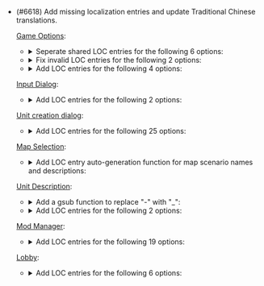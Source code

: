 - (#6618) Add missing localization entries and update Traditional Chinese translations.

  [Game Options](/lua/options/options.lua):

  - <details><summary>Seperate shared LOC entries for the following 6 options:</summary>

    ```
    <LOC selectionsets0001>Steal from other control groups
    <LOC selectionsets0002>Double tap control group decay (in ms)
    <LOC ASSIST_TO_UPGRADE_MASS>Assist to upgrade mass extractors
    <LOC ASSIST_TO_UPGRADE_RADAR>Assist to upgrade radars
    <LOC structure_ringing_artillery_title>Assist to cap tech 2 artillery with power
    <LOC structure_ringing_heavy_artillery_title>Assist to cap end game artillery with power
    ```

    </details>

  - <details><summary>Fix invalid LOC entries for the following 2 options:</summary>
    
    ```
    <LOC strat_icon_scale_150>150% (may cause distortions)
    <LOC strat_icon_scale_200>200%
    ```
    
    </details>

  - <details><summary>Add LOC entries for the following 4 options:</summary>

    ```
    <LOC OPTIONS_0327>Building
    <LOC OPTIONS_0328>Misc
    <LOC OPTIONS_0329>Casting tools
    <LOC OPTIONS_EXTENDED_GRAPHICS>Extended graphics
    ```

    </details>

  [Input Dialog](/lua/ui/controls/popups/inputdialog.lua):

  - <details><summary>Add LOC entries for the following 2 options:</summary>

    ```
    <LOC _Ok>Ok
    <LOC _Cancel>Cancel
    ```

    </details>

  [Unit creation dialog](/lua/ui/dialogs/createunit.lua):

  - <details><summary>Add LOC entries for the following 25 options:</summary>

      ```
      <LOC spawn_filter_title>Debug Spawn and Army Focus
      <LOC spawn_debug_000>Debug Options
      <LOC spawn_debug_001>Spawn menu mode:
      <LOC spawn_debug_002>Unit spawn
      <LOC spawn_debug_003>Template spawn
      <LOC spawn_debug_004>Prop spawn
      <LOC spawn_debug_005>Unit spawn settings:
      <LOC spawn_debug_006>Spawn structure tarmacs
      <LOC spawn_debug_007>Spawn mesh entites instead of units
      <LOC spawn_debug_008>Clear spawned entity meshes
      <LOC spawn_debug_009>Position camera for build icon on spawn
      <LOC spawn_debug_010>Ignore terrain blocking (disables preview)
      <LOC spawn_debug_011>Show raised platforms
      <LOC spawn_debug_012>Unit spawn filter settings:
      <LOC spawn_debug_013>Include build-menu filters
      <LOC spawn_debug_014>Include visibility filters
      <LOC spawn_debug_015>Include source filters
      <LOC spawn_debug_016>Split core game source filter
      <LOC spawn_debug_017>Filter Type by motion type
      <LOC spawn_debug_018>Filter Type by category
      <LOC spawn_debug_019>Display settings:
      <LOC spawn_debug_020>Show item icons
      <LOC spawn_debug_021>Army focus cell minimum width:
      <LOC spawn_debug_022>Dialogue transparency:
      <LOC spawn_debug_023>Show text input instead of sliders
      ```

    </details>
    
  [Map Selection](/lua/ui/dialogs/mapselect.lua):

  - <details><summary>Add LOC entry auto-generation function for map scenario names and descriptions:</summary>

    ```
    -- Generate LOC entries for scenario names
    function LOCN(str, type)
        local name = str
        name = name:gsub(' %- ', '_'):gsub('%-', '_'):gsub(':', ''):gsub("'", ''):gsub('%w+ Mission %d+ ', ''):gsub(' ', '_')
        if string.find(str, '<LOC') then
            return LOC(str)
        elseif type == 'campaign_coop' then
            return LOC('<LOC FAF_Coop_'..name..'_Name>'..str)
        elseif type == 'skirmish' then
            return LOC('<LOC '..name..'_Name>'..str)
        else
            return str
        end
    end
    
    -- Generate LOC entries for scenario descriptions
    function LOCD(str1, str2, type)
        local name = str1
        name = name:gsub(' %- ', '_'):gsub('%-', '_'):gsub(':', ''):gsub("'", ''):gsub('%w+ Mission %d+ ', ''):gsub(' ', '_')
        if string.find(str2, '<LOC') or str2 == '' then
            return LOC(str2)
        elseif type == 'campaign_coop' then
            return LOC('<LOC FAF_Coop_'..name..'_Description>'..str2)
        elseif type == 'skirmish' then
            return LOC('<LOC '..name..'_Desc>'..str2)
        else
            return str2
        end
    end
    ```

    </details>

  [Unit Description](lua/ui/game/unitviewDetail.lua):

  - <details><summary>Add a gsub function to replace "-" with "_":</summary>

      `id = id:gsub('%-', '_')`

    </details>

  - <details><summary>Add LOC entries for the following 2 options:</summary>

      ```
      <LOC uvd_cost>Charge Cost: -%d E (-%d E/s)
      <LOC uvd_missile>Missile Cost: %d M, %d E, %d BT
      ```

    </details>

  [Mod Manager](/lua/ui/lobby/ModsManager.lua):

  - <details><summary>Add LOC entries for the following 19 options:</summary>

    ```
    <LOC uiunitmanager_20>Activate Favorite Mods 
    <LOC uiunitmanager_21>Activate mods that you marked as your favorite mods. \nFor host player, left click activates your favorite UI mods and GAME mods. \nFor other players, left click activates only your favorite UI mods. \n\nFor any player, right click clears the list of your favorite mods.
    <LOC uiunitmanager_22>Toggle Mod List
    <LOC uiunitmanager_23>Toggle visibility of mod icons and descriptions in the list below
    <LOC uiunitmanager_24>Remove this mod from the list of favorite mods
    <LOC uiunitmanager_25>Add this mod to the list of favorite mods that you can later activate by clicking on the Star button located in top left corner of this dialog
    <LOC uiunitmanager_26>Toggle Favorite Mod
    <LOC uiunitmanager_27>Sort Mod List
    <LOC uiunitmanager_28>Sort mods by
    <LOC uiunitmanager_29>Status
    <LOC uiunitmanager_30>sorts mods by activation status
    <LOC uiunitmanager_31>Type
    <LOC uiunitmanager_32>sorts mods by type and name
    <LOC uiunitmanager_33>Name
    <LOC uiunitmanager_34>sorts mods by name
    <LOC uiunitmanager_35>Author
    <LOC uiunitmanager_36>sorts mods by author and name
    <LOC uiunitmanager_37>Version
    <LOC uiunitmanager_38>sorts mods by version and name
    ```

    </details>

  [Lobby](/lua/ui/lobby/lobby.lua):

  - <details><summary>Add LOC entries for the following 6 options:</summary>

    ```
    <LOC _Briefing>Briefing
    <LOC lobui_0464>Game Rules
    <LOC lobui_0466>Game version
    <LOC lobui_0465>Game Title
    <LOC lobui_0467>Version control
    <LOC lobui_0468>Game version: %s\nGame type: %s\nCommit hash: %s
    ```

    </details>
